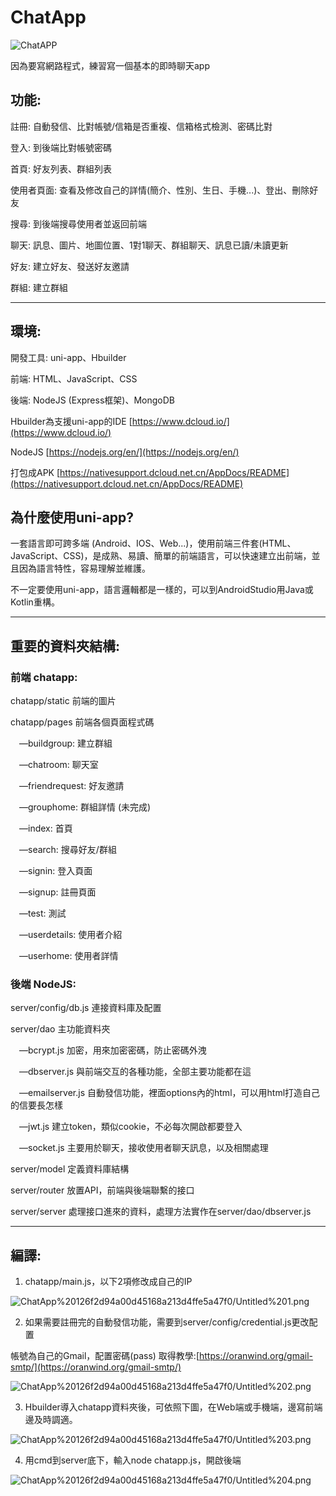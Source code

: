 # ChatApp

![ChatAPP](https://github.com/gold9450412/pratice/blob/master/README/ChatAPP.png)

因為要寫網路程式，練習寫一個基本的即時聊天app

## 功能:

註冊: 自動發信、比對帳號/信箱是否重複、信箱格式檢測、密碼比對

登入: 到後端比對帳號密碼

首頁: 好友列表、群組列表

使用者頁面: 查看及修改自己的詳情(簡介、性別、生日、手機...)、登出、刪除好友

搜尋: 到後端搜尋使用者並返回前端

聊天: 訊息、圖片、地圖位置、1對1聊天、群組聊天、訊息已讀/未讀更新

好友: 建立好友、發送好友邀請

群組: 建立群組

---

## 環境:

開發工具: uni-app、Hbuilder

前端: HTML、JavaScript、CSS

後端: NodeJS (Express框架)、MongoDB

Hbuilder為支援uni-app的IDE [https://www.dcloud.io/](https://www.dcloud.io/)

NodeJS [https://nodejs.org/en/](https://nodejs.org/en/)

打包成APK [https://nativesupport.dcloud.net.cn/AppDocs/README](https://nativesupport.dcloud.net.cn/AppDocs/README)

## 為什麼使用uni-app?

一套語言即可跨多端 (Android、IOS、Web...)，使用前端三件套(HTML、JavaScript、CSS)，是成熟、易讀、簡單的前端語言，可以快速建立出前端，並且因為語言特性，容易理解並維護。

不一定要使用uni-app，語言邏輯都是一樣的，可以到AndroidStudio用Java或Kotlin重構。

---

## 重要的資料夾結構:

### 前端 chatapp:

chatapp/static 前端的圖片

chatapp/pages 前端各個頁面程式碼

&emsp;—buildgroup: 建立群組

&emsp;—chatroom: 聊天室 

&emsp;—friendrequest: 好友邀請

&emsp;—grouphome: 群組詳情 (未完成)

&emsp;—index: 首頁

&emsp;—search: 搜尋好友/群組

&emsp;—signin: 登入頁面

&emsp;—signup: 註冊頁面

&emsp;—test: 測試

&emsp;—userdetails: 使用者介紹

&emsp;—userhome: 使用者詳情

### 後端 NodeJS:

server/config/db.js 連接資料庫及配置

server/dao 主功能資料夾

&emsp;—bcrypt.js 加密，用來加密密碼，防止密碼外洩

&emsp;—dbserver.js 與前端交互的各種功能，全部主要功能都在這

&emsp;—emailserver.js 自動發信功能，裡面options內的html，可以用html打造自己的信要長怎樣

&emsp;—jwt.js 建立token，類似cookie，不必每次開啟都要登入

&emsp;—socket.js 主要用於聊天，接收使用者聊天訊息，以及相關處理

server/model 定義資料庫結構

server/router 放置API，前端與後端聯繫的接口

server/server 處理接口進來的資料，處理方法實作在server/dao/dbserver.js

---

## 編譯:

1.  chatapp/main.js，以下2項修改成自己的IP

![ChatApp%20126f2d94a00d45168a213d4ffe5a47f0/Untitled%201.png](https://github.com/gold9450412/pratice/blob/master/README/IP_config.png)

2. 如果需要註冊完的自動發信功能，需要到server/config/credential.js更改配置

帳號為自己的Gmail，配置密碼(pass) 取得教學:[https://oranwind.org/gmail-smtp/](https://oranwind.org/gmail-smtp/) 

![ChatApp%20126f2d94a00d45168a213d4ffe5a47f0/Untitled%202.png](https://github.com/gold9450412/pratice/blob/master/README/email_config.png)

3. Hbuilder導入chatapp資料夾後，可依照下圖，在Web端或手機端，邊寫前端邊及時調適。

![ChatApp%20126f2d94a00d45168a213d4ffe5a47f0/Untitled%203.png](https://github.com/gold9450412/pratice/blob/master/README/compiler1.png)

4.  用cmd到server底下，輸入node chatapp.js，開啟後端

![ChatApp%20126f2d94a00d45168a213d4ffe5a47f0/Untitled%204.png](https://github.com/gold9450412/pratice/blob/master/README/compiler2.png)
